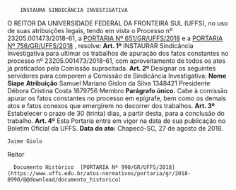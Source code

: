         INSTAURA SINDICÂNCIA INVESTIGATIVA  

 O REITOR DA UNIVERSIDADE FEDERAL DA FRONTEIRA SUL (UFFS), no uso de suas atribuições legais, tendo em vista o Processo nº 23205.001473/2018-61, a [PORTARIA Nº 651/GR/UFFS/2018](https://www.uffs.edu.br/atos-normativos/portaria/gr/2018-0651)  e a [PORTARIA Nº 756/GR/UFFS/2018](https://www.uffs.edu.br/atos-normativos/portaria/gr/2018-0756)  , resolve:   **Art. 1º** INSTAURAR Sindicância Investigativa para ultimar os trabalhos de apuração dos fatos constantes no processo nº 23205.001473/2018-61, com aproveitamento de todos os atos já praticados pela Comissão supracitada.   **Art. 2º** Designar os seguintes servidores para comporem a Comissão de Sindicância Investigativa:     **Nome**    **Siape**    **Atribuição**      Samuel Mariano Gislon da Silva   1348421   Presidente     Débora Cristina Costa   1879756   Membro     **Parágrafo único.** Cabe à comissão apurar os fatos constantes no processo em epígrafe, bem como os demais atos e fatos conexos que emergirem no decorrer dos trabalhos.   **Art. 3º** Estabelecer o prazo de 30 (trinta) dias, a partir desta, para a conclusão do trabalho.   **Art. 4º** Esta Portaria entra em vigor na data de sua publicação no Boletim Oficial da UFFS.      **Data do ato:** Chapecó-SC, 27 de agosto de 2018.   
 

    Jaime Giolo   
 Reitor 

      Documento Histórico  [PORTARIA Nº 990/GR/UFFS/2018](https://www.uffs.edu.br/atos-normativos/portaria/gr/2018-0990/@@download/documento_historico)     
      